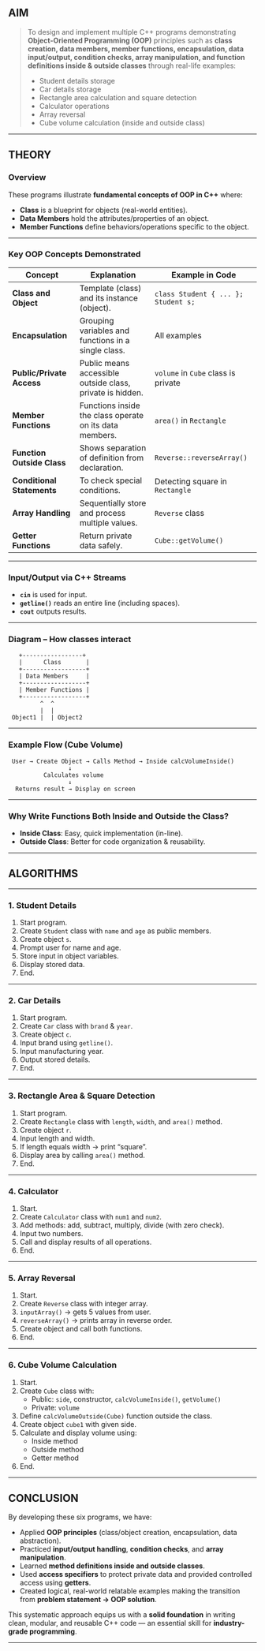 ## **AIM**
> To design and implement multiple C++ programs demonstrating **Object-Oriented Programming (OOP)** principles such as **class creation, data members, member functions, encapsulation, data input/output, condition checks, array manipulation, and function definitions inside & outside classes** through real-life examples:  
> - Student details storage  
> - Car details storage  
> - Rectangle area calculation and square detection  
> - Calculator operations  
> - Array reversal  
> - Cube volume calculation (inside and outside class)

***

## **THEORY**
### **Overview**
These programs illustrate **fundamental concepts of OOP in C++** where:
- **Class** is a blueprint for objects (real-world entities).
- **Data Members** hold the attributes/properties of an object.
- **Member Functions** define behaviors/operations specific to the object.

***

### **Key OOP Concepts Demonstrated**
| **Concept**                  | **Explanation** | **Example in Code** |
|------------------------------|----------------|---------------------|
| **Class and Object**         | Template (class) and its instance (object). | `class Student { ... }; Student s;` |
| **Encapsulation**            | Grouping variables and functions in a single class. | All examples |
| **Public/Private Access**    | Public means accessible outside class, private is hidden. | `volume` in `Cube` class is private |
| **Member Functions**         | Functions inside the class operate on its data members. | `area()` in `Rectangle` |
| **Function Outside Class**   | Shows separation of definition from declaration. | `Reverse::reverseArray()` |
| **Conditional Statements**   | To check special conditions. | Detecting square in `Rectangle` |
| **Array Handling**           | Sequentially store and process multiple values. | `Reverse` class |
| **Getter Functions**         | Return private data safely. | `Cube::getVolume()` |

***

### **Input/Output via C++ Streams**
- **`cin`** is used for input.
- **`getline()`** reads an entire line (including spaces).
- **`cout`** outputs results.

***

### **Diagram – How classes interact**
```
   +-----------------+
   |      Class       |
   +------------------+
   | Data Members     |
   +------------------+
   | Member Functions |
   +------------------+
         ^  ^
         |  |
 Object1 |  | Object2
```

***

### **Example Flow (Cube Volume)**
```
 User → Create Object → Calls Method → Inside calcVolumeInside()
                 ↓
          Calculates volume
                 ↓
  Returns result → Display on screen
```

***

### **Why Write Functions Both Inside and Outside the Class?**
- **Inside Class**: Easy, quick implementation (in-line).
- **Outside Class**: Better for code organization & reusability.

***

## **ALGORITHMS**

***

### **1. Student Details**
1. Start program.
2. Create `Student` class with `name` and `age` as public members.
3. Create object `s`.
4. Prompt user for name and age.
5. Store input in object variables.
6. Display stored data.
7. End.

***

### **2. Car Details**
1. Start program.
2. Create `Car` class with `brand` & `year`.
3. Create object `c`.
4. Input brand using `getline()`.
5. Input manufacturing year.
6. Output stored details.
7. End.

***

### **3. Rectangle Area & Square Detection**
1. Start program.
2. Create `Rectangle` class with `length`, `width`, and `area()` method.
3. Create object `r`.
4. Input length and width.
5. If length equals width → print “square”.
6. Display area by calling `area()` method.
7. End.

***

### **4. Calculator**
1. Start.
2. Create `Calculator` class with `num1` and `num2`.
3. Add methods: add, subtract, multiply, divide (with zero check).
4. Input two numbers.
5. Call and display results of all operations.
6. End.

***

### **5. Array Reversal**
1. Start.
2. Create `Reverse` class with integer array.
3. `inputArray()` → gets 5 values from user.
4. `reverseArray()` → prints array in reverse order.
5. Create object and call both functions.
6. End.

***

### **6. Cube Volume Calculation**
1. Start.
2. Create `Cube` class with:
   - Public: `side`, constructor, `calcVolumeInside()`, `getVolume()`
   - Private: `volume`
3. Define `calcVolumeOutside(Cube)` function outside the class.
4. Create object `cube1` with given side.
5. Calculate and display volume using:
   - Inside method
   - Outside method
   - Getter method
6. End.

***

## **CONCLUSION**
By developing these six programs, we have:
- Applied **OOP principles** (class/object creation, encapsulation, data abstraction).
- Practiced **input/output handling**, **condition checks**, and **array manipulation**.
- Learned **method definitions inside and outside classes**.
- Used **access specifiers** to protect private data and provided controlled access using **getters**.
- Created logical, real-world relatable examples making the transition from **problem statement → OOP solution**.

This systematic approach equips us with a **solid foundation** in writing clean, modular, and reusable C++ code — an essential skill for **industry-grade programming**.

***

